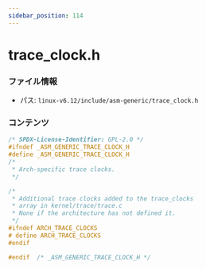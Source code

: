 ```yaml
---
sidebar_position: 114
---
```

# trace_clock.h

### ファイル情報

- パス: `linux-v6.12/include/asm-generic/trace_clock.h`

### コンテンツ

```h
/* SPDX-License-Identifier: GPL-2.0 */
#ifndef _ASM_GENERIC_TRACE_CLOCK_H
#define _ASM_GENERIC_TRACE_CLOCK_H
/*
 * Arch-specific trace clocks.
 */

/*
 * Additional trace clocks added to the trace_clocks
 * array in kernel/trace/trace.c
 * None if the architecture has not defined it.
 */
#ifndef ARCH_TRACE_CLOCKS
# define ARCH_TRACE_CLOCKS
#endif

#endif  /* _ASM_GENERIC_TRACE_CLOCK_H */

```
